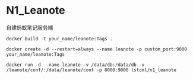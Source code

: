 # N1_Leanote
自建蚂蚁笔记服务端

`docker build -t your_name/leanote:Tags .`

`docker create -d --restart=always --name leanote -p custom_port:9000 your_name/leanote:Tags`

`docker run -d --name leanote -v /data/db:/data/db -v /leanote/conf/:/data/leanote/conf -p 8000:9000 lstcml/n1_leanote`

